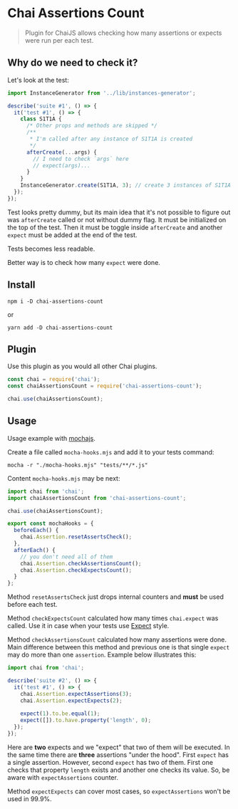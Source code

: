 # Chai Assertions Count

> Plugin for ChaiJS allows checking how many assertions or expects were run per each test.

## Why do we need to check it?

Let's look at the test:

```js
import InstanceGenerator from '../lib/instances-generator';

describe('suite #1', () => {
  it('test #1', () => {
    class S1T1A {
      /* Other props and methods are skipped */
      /**
       * I'm called after any instance of S1T1A is created
       */
      afterCreate(...args) {
        // I need to check `args` here
        // expect(args)... 
      }
    }
    InstanceGenerator.create(S1T1A, 3); // create 3 instances of S1T1A
  });
});
```

Test looks pretty dummy, but its main idea that it's not possible to figure out was `afterCreate` called or not without dummy flag. It must be initialized on the top of the test. Then it must be toggle inside `afterCreate` and another `expect` must be added at the end of the test.

Tests becomes less readable.

Better way is to check how many `expect` were done.

## Install

```shell
npm i -D chai-assertions-count
```

or

```shell
yarn add -D chai-assertions-count
```

## Plugin

Use this plugin as you would all other Chai plugins.

```js
const chai = require('chai');
const chaiAssertionsCount = require('chai-assertions-count');

chai.use(chaiAssertionsCount);
```

## Usage

Usage example with [mochajs](https://mochajs.org/).

Create a file called `mocha-hooks.mjs` and add it to your tests command:

```shell
mocha -r "./mocha-hooks.mjs" "tests/**/*.js"
```

Content `mocha-hooks.mjs` may be next:

```js
import chai from 'chai';
import chaiAssertionsCount from 'chai-assertions-count';

chai.use(chaiAssertionsCount);

export const mochaHooks = {
  beforeEach() {
    chai.Assertion.resetAssertsCheck();
  },
  afterEach() {
    // you don't need all of them
    chai.Assertion.checkAssertionsCount();
    chai.Assertion.checkExpectsCount();
  }
};
```

Method `resetAssertsCheck` just drops internal counters and **must** be used before each test.

Method `checkExpectsCount` calculated how many times `chai.expect` was called. Use it in case when your tests use [Expect](https://www.chaijs.com/guide/styles/#expect) style.

Method `checkAssertionsCount` calculated how many assertions were done. Main difference between this method and previous one is that single `expect` may do more than one `assertion`. Example below illustrates this:

```js
import chai from 'chai';

describe('suite #2', () => {
  it('test #1', () => {
    chai.Assertion.expectAssertions(3);
    chai.Assertion.expectExpects(2);
    
    expect(1).to.be.equal(1);
    expect([]).to.have.property('length', 0);
  });
});
```

Here are **two** expects and we "expect" that two of them will be executed. In the same time there are **three** assertions "under the hood". First `expect` has a single assertion. However, second `expect` has two of them. First one checks that property `length` exists and another one checks its value. So, be aware with `expectAssertions` counter.

Method `expectExpects` can cover most cases, so `expectAssertions` won't be used in 99.9%.